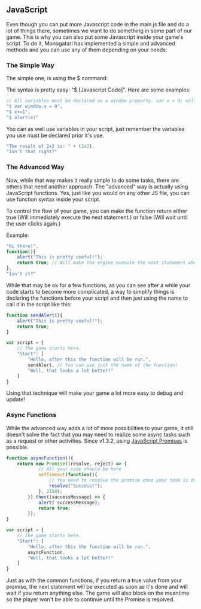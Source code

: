 ## JavaScript

Even though you can put more Javascript code in the main.js file and do a lot of things there, sometimes we want to do something in some part of our game. This is why you can also put some Javascript inside your game's script. To do it, Monogatari has implemented a simple and advanced methods and you can use any of them depending on your needs:

### The Simple Way

The simple one, is using the $ command:

The syntax is pretty easy: "$ [Javascript Code]". Here are some examples:

```javascript
// All variables must be declared as a window property. var x = 0; will not work as expected.
"$ var window.x = 0",
"$ x+=1",
"$ alert(x)"
```

You can as well use variables in your script, just remember the variables you use must be declared prior it's use.

```javascript
"The result of 2+2 is: " + (2+2),
"Isn't that right?"
```

### The Advanced Way
Now, while that way makes it really simple to do some tasks, there are others that need another approach. The "advanced" way is actually using JavaScript functions. Yes, just like you would on any other JS file, you can use function syntax inside your script.

To control the flow of your game, you can make the function return either true (Will immediately execute the next statement.) or false (Will wait until the user clicks again.)

Example:

```javascript
"Hi there!",
function(){
    alert("This is pretty useful!");
    return true; // Will make the engine execute the next statement when the function finishes.
},
"Isn't it?"
```

While that may be ok for a few functions, as you can see after a while your code starts to become more complicated, a way to simplify things is declaring the functions before your script and then just using the name to call it in the script like this:

```javascript
function sendAlert(){
    alert("This is pretty useful!");
    return true;
}

var script = {
	// The game starts here.
	"Start": [
		"Hello, after this the function will be run.",
        sendAlert, // You can use just the name of the function!
        "Well, that looks a lot better!"
    ]
}
```

Using that technique will make your game a lot more easy to debug and update!

### Async Functions
While the advanced way adds a lot of more possibilities to your game, it still doesn't solve the fact that you may need to realize some async tasks such as a request or other activities. Since v1.3.2, using [JavaScript Promises](https://developer.mozilla.org/en/docs/Web/JavaScript/Reference/Global_Objects/Promise) is possible.


```javascript
function asyncFunction(){
	return new Promise((resolve, reject) => {
            // All your code should be here
            setTimeout(function(){
                // You need to resolve the promise once your task is done
                resolve("Success!"); 
            }, 2150);
        }).then((successMessage) => {
            alert( successMessage);
            return true;
    	});
}

var script = {
	// The game starts here.
	"Start": [
		"Hello, after this the function will be run.",
        asyncFunction,
        "Well, that looks a lot better!"
    ]
}
```

Just as with the common functions, if you return a true value from your promise, the next statement will be executed as soon as it's done and will wait if you return anything else. The game will also block on the meantime so the player won't be able to continue until the Promise is resolved.

